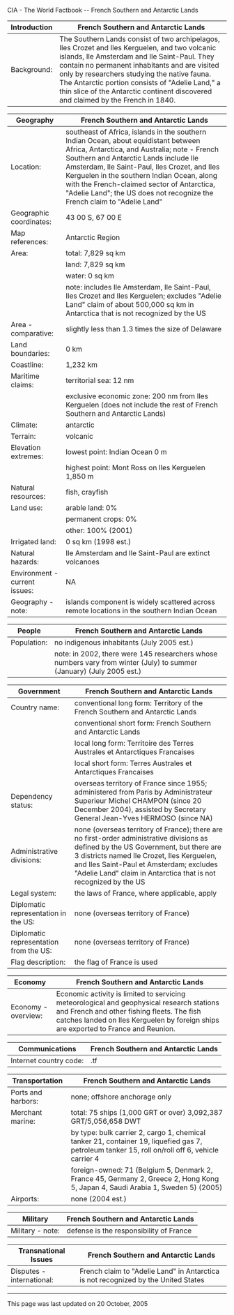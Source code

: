 CIA - The World Factbook -- French Southern and Antarctic Lands

| Introduction | French Southern and Antarctic Lands |
| --- | --- |
| Background: | The Southern Lands consist of two archipelagos, Iles Crozet and Iles Kerguelen, and two volcanic islands, Ile Amsterdam and Ile Saint-Paul. They contain no permanent inhabitants and are visited only by researchers studying the native fauna. The Antarctic portion consists of "Adelie Land," a thin slice of the Antarctic continent discovered and claimed by the French in 1840. |

| Geography | French Southern and Antarctic Lands |
| --- | --- |
| Location: | southeast of Africa, islands in the southern Indian Ocean, about equidistant between Africa, Antarctica, and Australia; note - French Southern and Antarctic Lands include Ile Amsterdam, Ile Saint-Paul, Iles Crozet, and Iles Kerguelen in the southern Indian Ocean, along with the French-claimed sector of Antarctica, "Adelie Land"; the US does not recognize the French claim to "Adelie Land" |
| Geographic coordinates: | 43 00 S, 67 00 E |
| Map references: | Antarctic Region |
| Area: | total: 7,829 sq km |
| | land: 7,829 sq km |
| | water: 0 sq km |
| | note: includes Ile Amsterdam, Ile Saint-Paul, Iles Crozet and Iles Kerguelen; excludes "Adelie Land" claim of about 500,000 sq km in Antarctica that is not recognized by the US |
| Area - comparative: | slightly less than 1.3 times the size of Delaware |
| Land boundaries: | 0 km |
| Coastline: | 1,232 km |
| Maritime claims: | territorial sea: 12 nm |
| | exclusive economic zone: 200 nm from Iles Kerguelen (does not include the rest of French Southern and Antarctic Lands) |
| Climate: | antarctic |
| Terrain: | volcanic |
| Elevation extremes: | lowest point: Indian Ocean 0 m |
| | highest point: Mont Ross on Iles Kerguelen 1,850 m |
| Natural resources: | fish, crayfish |
| Land use: | arable land: 0% |
| | permanent crops: 0% |
| | other: 100% (2001) |
| Irrigated land: | 0 sq km (1998 est.) |
| Natural hazards: | Ile Amsterdam and Ile Saint-Paul are extinct volcanoes |
| Environment - current issues: | NA |
| Geography - note: | islands component is widely scattered across remote locations in the southern Indian Ocean |

| People | French Southern and Antarctic Lands |
| --- | --- |
| Population: | no indigenous inhabitants (July 2005 est.) |
| | note: in 2002, there were 145 researchers whose numbers vary from winter (July) to summer (January) (July 2005 est.) |

| Government | French Southern and Antarctic Lands |
| --- | --- |
| Country name: | conventional long form: Territory of the French Southern and Antarctic Lands |
| | conventional short form: French Southern and Antarctic Lands |
| | local long form: Territoire des Terres Australes et Antarctiques Francaises |
| | local short form: Terres Australes et Antarctiques Francaises |
| Dependency status: | overseas territory of France since 1955; administered from Paris by Administrateur Superieur Michel CHAMPON (since 20 December 2004), assisted by Secretary General Jean-Yves HERMOSO (since NA) |
| Administrative divisions: | none (overseas territory of France); there are no first-order administrative divisions as defined by the US Government, but there are 3 districts named Ile Crozet, Iles Kerguelen, and Iles Saint-Paul et Amsterdam; excludes "Adelie Land" claim in Antarctica that is not recognized by the US |
| Legal system: | the laws of France, where applicable, apply |
| Diplomatic representation in the US: | none (overseas territory of France) |
| Diplomatic representation from the US: | none (overseas territory of France) |
| Flag description: | the flag of France is used |

| Economy | French Southern and Antarctic Lands |
| --- | --- |
| Economy - overview: | Economic activity is limited to servicing meteorological and geophysical research stations and French and other fishing fleets. The fish catches landed on Iles Kerguelen by foreign ships are exported to France and Reunion. |

| Communications | French Southern and Antarctic Lands |
| --- | --- |
| Internet country code: | .tf |

| Transportation | French Southern and Antarctic Lands |
| --- | --- |
| Ports and harbors: | none; offshore anchorage only |
| Merchant marine: | total: 75 ships (1,000 GRT or over) 3,092,387 GRT/5,056,658 DWT |
| | by type: bulk carrier 2, cargo 1, chemical tanker 21, container 19, liquefied gas 7, petroleum tanker 15, roll on/roll off 6, vehicle carrier 4 |
| | foreign-owned: 71 (Belgium 5, Denmark 2, France 45, Germany 2, Greece 2, Hong Kong 5, Japan 4, Saudi Arabia 1, Sweden 5) (2005) |
| Airports: | none (2004 est.) |

| Military | French Southern and Antarctic Lands |
| --- | --- |
| Military - note: | defense is the responsibility of France |

| Transnational Issues | French Southern and Antarctic Lands |
| --- | --- |
| Disputes - international: | French claim to "Adelie Land" in Antarctica is not recognized by the United States |

---
This page was last updated on 20 October, 2005                       